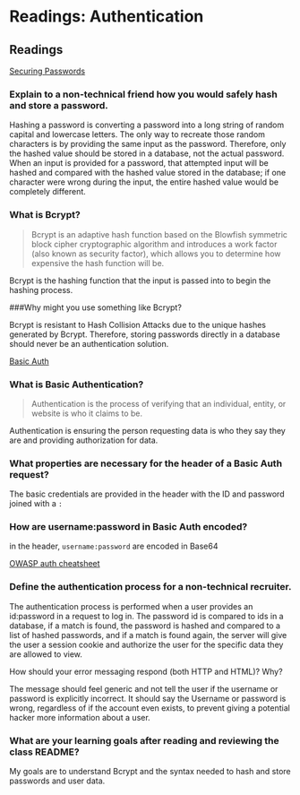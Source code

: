 # Readings: Authentication  
  
## Readings  
[Securing Passwords](https://thehackernews.com/2014/04/securing-passwords-with-bcrypt-hashing.html)  
  
### Explain to a non-technical friend how you would safely hash and store a password.  
  Hashing a password is converting a password into a long string of random capital and lowercase letters. The only way to recreate those random characters is by providing the same input as the password. Therefore, only the hashed value should be stored in a database, not the actual password. When an input is provided for a password, that attempted input will be hashed and compared with the hashed value stored in the database; if one character were wrong during the input, the entire hashed value would be completely different.
  
  
### What is Bcrypt?  
  
> Bcrypt is an adaptive hash function based on the Blowfish symmetric block cipher cryptographic algorithm and introduces a work factor (also known as security factor), which allows you to determine how expensive the hash function will be.  

  Bcrypt is the hashing function that the input is passed into to begin the hashing process. 
  
###Why might you use something like Bcrypt?  
  
  Bcrypt is resistant to Hash Collision Attacks due to the unique hashes generated by Bcrypt. Therefore, storing passwords directly in a database should never be an authentication solution. 
  
[Basic Auth](https://en.wikipedia.org/wiki/Basic_access_authentication)  
    
### What is Basic Authentication?  
  
> Authentication is the process of verifying that an individual, entity, or website is who it claims to be.  

  Authentication is ensuring the person requesting data is who they say they are and providing authorization for data. 
  
### What properties are necessary for the header of a Basic Auth request?  
  
  The basic credentials are provided in the header with the ID and password joined with a ```:```
  
### How are username:password in Basic Auth encoded?  
  
  in the header, ```username:password``` are encoded in Base64
  
  
[OWASP auth cheatsheet](https://cheatsheetseries.owasp.org/cheatsheets/Authentication_Cheat_Sheet.html)  
  
### Define the authentication process for a non-technical recruiter.  
  
  The authentication process is performed when a user provides an id:password in a request to log in. The password id is compared to ids in a database, if a match is found, the password is hashed and compared to a list of hashed passwords, and if a match is found again, the server will give the user a session cookie and authorize the user for the specific data they are allowed to view.
  
How should your error messaging respond (both HTTP and HTML)? Why?  
  
  The message should feel generic and not tell the user if the username or password is explicitly incorrect. It should say the Username or password is wrong, regardless of if the account even exists, to prevent giving a potential hacker more information about a user. 
  
### What are your learning goals after reading and reviewing the class README?  
  
  My goals are to understand Bcrypt and the syntax needed to hash and store passwords and user data. 
  
  
